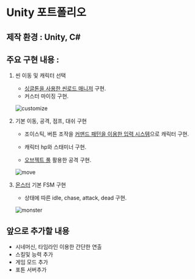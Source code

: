# Unity 포트폴리오

## 제작 환경 : Unity, C#

## 주요 구현 내용 :    


1. 씬 이동 및 캐릭터 선택
    - [싱글톤을 사용한 씬로드 매니저](https://github.com/ChangminYoo/portfolio-magic_cube/blob/main/Assets/03.%20Scripts/Manager/SceneLoadManager.cs) 구현.
    - 커스터 마이징 구현.

    ![customize](https://user-images.githubusercontent.com/22344444/160319657-bf20b59d-a0a4-42d1-83d9-8972cb1c92a2.gif)

2. 기본 이동, 공격, 점프, 대쉬 구현
    - 조이스틱, 버튼 조작을 [커맨드 패턴을 이용한 입력 시스템](https://github.com/ChangminYoo/portfolio-magic_cube/blob/main/Assets/03.%20Scripts/Manager/InputManager.cs)으로 캐릭터 구현.  

    - 캐릭터 hp와 스태미너 구현.
    - [오브젝트 풀](https://github.com/ChangminYoo/portfolio-magic_cube/blob/main/Assets/03.%20Scripts/Manager/ObjectPoolManager.cs) 활용한 공격 구현.

    ![move](https://user-images.githubusercontent.com/22344444/160320422-41a2efe2-c4b1-437f-a60e-bd57e924a2fb.gif)
3. [몬스터](https://github.com/ChangminYoo/portfolio-magic_cube/blob/main/Assets/03.%20Scripts/Actor/Monster.cs) 기본 FSM 구현
    - 상태에 따른 idle, chase, attack, dead 구현.

    ![monster](https://user-images.githubusercontent.com/22344444/160320111-48e338fa-2983-442d-9bdc-f8d043c65ad8.gif)


## 앞으로 추가할 내용
- 시네머신, 타임라인 이용한 간단한 연출
- 스킬및 능력 추가
- 게임 모드 추가
- 포톤 서버추가